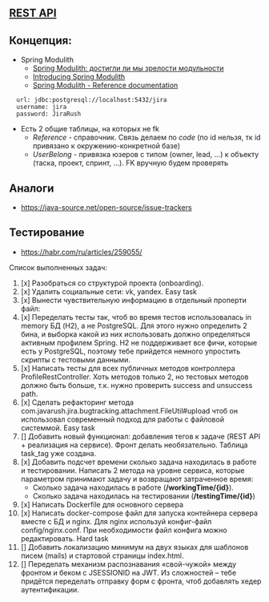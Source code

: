 ## [REST API](http://localhost:8080/doc)

## Концепция:

- Spring Modulith
    - [Spring Modulith: достигли ли мы зрелости модульности](https://habr.com/ru/post/701984/)
    - [Introducing Spring Modulith](https://spring.io/blog/2022/10/21/introducing-spring-modulith)
    - [Spring Modulith - Reference documentation](https://docs.spring.io/spring-modulith/docs/current-SNAPSHOT/reference/html/)

```
  url: jdbc:postgresql://localhost:5432/jira
  username: jira
  password: JiraRush
```

- Есть 2 общие таблицы, на которых не fk
    - _Reference_ - справочник. Связь делаем по _code_ (по id нельзя, тк id привязано к окружению-конкретной базе)
    - _UserBelong_ - привязка юзеров с типом (owner, lead, ...) к объекту (таска, проект, спринт, ...). FK вручную будем
      проверять

## Аналоги

- https://java-source.net/open-source/issue-trackers

## Тестирование

- https://habr.com/ru/articles/259055/

Список выполненных задач:
1. [x] Разобраться со структурой проекта (onboarding).
2. [x] Удалить социальные сети: vk, yandex. Easy task
3. [x] Вынести чувствительную информацию в отдельный проперти файл:
4. [x] Переделать тесты так, чтоб во время тестов использовалась in memory БД (H2), а не PostgreSQL. Для этого нужно определить 2 бина, и выборка какой из них использовать должно определяться активным профилем Spring. H2 не поддерживает все фичи, которые есть у PostgreSQL, поэтому тебе прийдется немного упростить скрипты с тестовыми данными.
5. [х] Написать тесты для всех публичных методов контроллера ProfileRestController. Хоть методов только 2, но тестовых методов должно быть больше, т.к. нужно проверить success and unsuccess path.
6. [x] Сделать рефакторинг метода com.javarush.jira.bugtracking.attachment.FileUtil#upload чтоб он использовал современный подход для работы с файловой системмой. Easy task
7. [] Добавить новый функционал: добавления тегов к задаче (REST API + реализация на сервисе). Фронт делать необязательно. Таблица task_tag уже создана.
8. [х] Добавить подсчет времени сколько задача находилась в работе и тестировании. Написать 2 метода на уровне сервиса, которые параметром принимают задачу и возвращают затраченное время:
   - Сколько задача находилась в работе (**/workingTime/{id}**).
   - Сколько задача находилась на тестировании (**/testingTime/{id}**)  
9. [х] Написать Dockerfile для основного сервера
10. [х] Написать docker-compose файл для запуска контейнера сервера вместе с БД и nginx. Для nginx используй конфиг-файл config/nginx.conf. При необходимости файл конфига можно редактировать. Hard task
11. [] Добавить локализацию минимум на двух языках для шаблонов писем (mails) и стартовой страницы index.html.
12. [] Переделать механизм распознавания «свой-чужой» между фронтом и беком с JSESSIONID на JWT. Из сложностей – тебе придётся переделать отправку форм с фронта, чтоб добавлять хедер аутентификации.